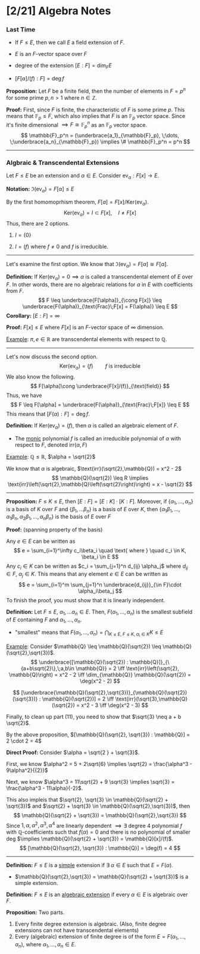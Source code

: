 # [2/21] Algebra Notes

### Last Time

- If $F \leq E$, then we call $E$ a field extension of $F$. 

- $E$ is an $F$-vector space over $F$ 
- degree of the extension $[E:F] = \dim_F E$ 
- $[F[\alpha]/(f) : F] = \deg f$ 

**Proposition:** Let $F$ be a finite field, then the number of elements in $F = p^n$ for some prime $p, n > 1$ where $n \in \mathbb{Z}$. 

**Proof:** First, since $F$ is finite, the characteristic of $F$ is some prime $p$. This means that $\mathbb{F}_p \leq F$, which also implies that $F$ is an $\mathbb{F}_p$ vector space. Since it's finite dimensional $\implies F \cong \mathbb{F}^n_p$ as an $\mathbb{F}_p$ vector space.
$$
\mathbb{F}_p^n = (\underbrace{a_1}_{\mathbb{F}_p}, \;\dots, \;\underbrace{a_n}_{\mathbb{F}_p}) \implies \# \mathbb{F}_p^n = p^n
$$

---

### Algbraic & Transcendental Extensions

Let $F \leq E$ be an extension and $\alpha \in E$. Consider $\text{ev}_{\alpha} : F[x] \rightarrow E$. 

**Notation:** $\Im(\text{ev}_\alpha) = F[\alpha] \leq E$ 

By the first homomoprhism theorem, $F[a] = F[x]/\text{Ker}(\text{ev}_\alpha)$. 
$$
\text{Ker}(\text{ev}_\alpha) = I \subset F[x], \quad I \neq F[x]
$$
 Thus, there are $2$ options. 

1) $I = \{0\}$ 

2. $I = (f)$ where $f \neq 0$ and $f$​ is irreducible. 

---

Let's examine the first option. We know that $\Im(\text{ev}_\alpha) = F[\alpha] \cong F[\alpha]$.  

**Definition:** If $\text{Ker}(\text{ev}_\alpha) = 0 \implies \alpha$ is called a transcendental element of $E$ over $F$. In other words, there are no algebraic relations for $\alpha$ in $E$ with coefficients from $F$. 
$$
F \leq \underbrace{F[\alpha]}_{\cong F[x]} \leq \underbrace{F(\alpha)}_{\text{Frac}\;F[x] = F(\alpha)} \leq E
$$
**Corollary:** $[E: F] = \infty$ 

**Proof:** $F[x] \leq E$  where $F[x]$ is an $F$-vector space of $\infty$ dimension. 

<u>Example</u>: $\pi, e \in \mathbb{R}$ are transcendental elements with respect to $\mathbb{Q}$. 

---

Let's now discuss the second option.
$$
\text{Ker}(\text{ev}_\alpha) = (f) \quad \quad f \text{ is irreducible}
$$
We also know the following.
$$
F[\alpha]\cong  \underbrace{F[x]/(f)}_{\text{field}}
$$
Thus, we have
$$
F \leq F[\alpha] = \underbrace{F(\alpha)}_{\text{Frac}\;F[x]} \leq E
$$
This means that $[F(\alpha) : F] = \deg f$​. 

**Definition:** If $\text{Ker}(\text{ev}_\alpha) = (f)$, then $\alpha$ is called an algebraic element of $F$. 

- The <u>monic</u> polynomial $f$ is called an irreducible polynomial of $\alpha$ with respect to $F$, denoted $\text{irr}(\alpha, F)$

<u>Example</u>: $\mathbb{Q} \leq \mathbb{R}$, $\alpha = \sqrt{2}$ 

We know that $\alpha$ is algebraic, $\text{irr}(\sqrt{2},\mathbb{Q}) = x^2 - 2$
$$
\mathbb{Q}(\sqrt{2}) \leq R \implies \text{irr}\left(\sqrt{2},\mathbb{Q}\left(\sqrt{2}\right)\right) = x - \sqrt{2}
$$

----

**Proposition:** $F \leq K \leq E$, then $[E: F] = [E : K] \cdot [K:F]$. Moreover, if $\{\alpha_1, \dots, \alpha_n\}$ is a basis of $K$ over $F$ and $\{\beta_1, \dots \beta_n\}$ is a basis of $E$ over $K$, then $\{\alpha_1\beta_1, \dots, \alpha_1\beta_n, \alpha_2\beta_1, \dots, \alpha_n\beta_n\}$ is the basis of $E$ over $F$ 

**Proof:** (spanning property of the basis)

Any $e \in E$ can be written as 
$$
e = \sum_{i=1}^\infty c_i\beta_i \quad \text{ where } \quad c_i \in K, \beta_i \in E
$$
Any $c_i \in K$ can be written as $c_i = \sum_{j=1}^n d_{ij} \alpha_j$ where $d_{ij} \in F$, $\alpha_j \in K$. This means that any element $e \in E$ can be written as 
$$
e = \sum_{i=1}^m \sum_{j=1}^n \underbrace{d_{ij}}_{\in F}\cdot  \alpha_i\beta_j
$$
To finish the proof, you must show that it is linearly independent. 

**Definition:** Let $F \leq E$, $\alpha_1, \dots \alpha_n \in E$. Then, $F(\alpha_1, \dots, \alpha_n)$ is the smallest subfield of $E$ containing $F$ and $\alpha_1, \dots, \alpha_n$. 

- "smallest" means that $F (\alpha_1, \dots, \alpha_n) = \bigcap_{K \leq E,\; F \leq K, \;\alpha_i \in K} K \leq E$ 

<u>Example</u>: Consider $\mathbb{Q} \leq \mathbb{Q}(\sqrt{2}) \leq \mathbb{Q}(\sqrt{2},\sqrt{3})$. 
$$
\underbrace{[\mathbb{Q}(\sqrt{2}) : \mathbb{Q}]}_{\{a+b\sqrt{2}\},\;a,b\in \mathbb{Q}} = 2 \iff \text{irr}\left(\sqrt{2}, \mathbb{Q}\right) = x^2 - 2 \iff \dim_{\mathbb{Q}} \mathbb{Q}(\sqrt{2}) = \deg(x^2 - 2)
$$

$$
[\underbrace{\mathbb{Q}(\sqrt{2},\sqrt{3})}_{\mathbb{Q}(\sqrt{2})(\sqrt{3})} : \mathbb{Q}(\sqrt{2})] = 2 \iff \text{irr}(\sqrt{3},\mathbb{Q}(\sqrt{2}) = x^2 - 3 \iff \deg(x^2 - 3)
$$

Finally, to clean up part $(11)$, you need to show that $\sqrt{3} \neq a + b \sqrt{2}$. 

By the above proposition, $[\mathbb{Q}(\sqrt{2}, \sqrt{3}) : \mathbb{Q}] = 2 \cdot 2  = 4$ 

**Direct Proof:** Consider $\alpha = \sqrt{2 } + \sqrt{3}$. 

First, we know $\alpha^2 = 5 + 2\sqrt{6} \implies \sqrt{2} = \frac{\alpha^3 - 9\alpha^2}{{2}}$​ 

Next, we know $\alpha^3 = 11\sqrt{2} + 9 \sqrt{3} \implies \sqrt{3} = \frac{\alpha^3 - 11\alpha}{-2}$. 

This also impleis that $\sqrt{2}, \sqrt{3} \in \mathbb{Q}(\sqrt{2} + \sqrt{3})$ and $\sqrt{2} + \sqrt{3} \in \mathbb{Q}(\sqrt{2},\sqrt{3})$, then 
$$
\mathbb{Q}(\sqrt{2} + \sqrt{3}) = \mathbb{Q}(\sqrt{2},\sqrt{3})
$$
Since $1, \alpha, \alpha^2, \alpha^3, \alpha^4$ are linearly dependent $\implies \exists$ degree $4$ polynomial $f$ with $\mathbb{Q}$-coefficients such that $f(\alpha) =  0$ and there is no polynomial of smaller deg $\implies \mathbb{Q}(\sqrt{2} + \sqrt{3}) = \mathbb{Q}[x]/(f)$.
$$
[\mathbb{Q}(\sqrt{2}, \sqrt{3}) : \mathbb{Q}] = \deg(f)  = 4
$$

---

**Definition:** $F \leq E$ is a <u>simple</u> extension if $\exists\;\alpha \in E$ such that $E = F(\alpha)$. 

- $\mathbb{Q}(\sqrt{2},\sqrt{3}) = \mathbb{Q}(\sqrt{2} + \sqrt{3})$ is a simple extension.

**Definition:** $F \leq E$ is an <u>algebraic extension</u> if every $\alpha \in E$ is algebraic over $F$. 

**Proposition:** Two parts. 

1. Every finite degree extension is algebraic. (Also, finite degree extensions can not have transcendental elements)
2. Every (algebraic) extension of finite degree is of the form $E = F(\alpha_1, \dots, \alpha_n)$, where $\alpha_1, \dots, \alpha_n \in E$. 
